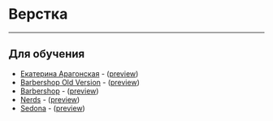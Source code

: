 # Верстка

---
## Для обучения

* [Екатерина Арагонская](/landing1) - ([preview](https://deonisiu.github.io/landing1))
* [Barbershop Old Version](/site1old) - ([preview](https://deonisiu.github.io/site1old))
* [Barbershop](/site1) - ([preview](https://deonisiu.github.io/site1))
* [Nerds](/site2) - ([preview](https://deonisiu.github.io/site2))
* [Sedona](/site3) - ([preview](https://deonisiu.github.io/site3))